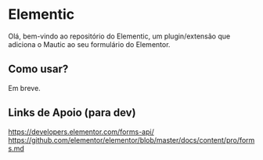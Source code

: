 # Elementic

Olá, bem-vindo ao repositório do Elementic, um plugin/extensão que adiciona o Mautic ao seu formulário do Elementor.

## Como usar?
Em breve.


## Links de Apoio (para dev)
https://developers.elementor.com/forms-api/
https://github.com/elementor/elementor/blob/master/docs/content/pro/forms.md
